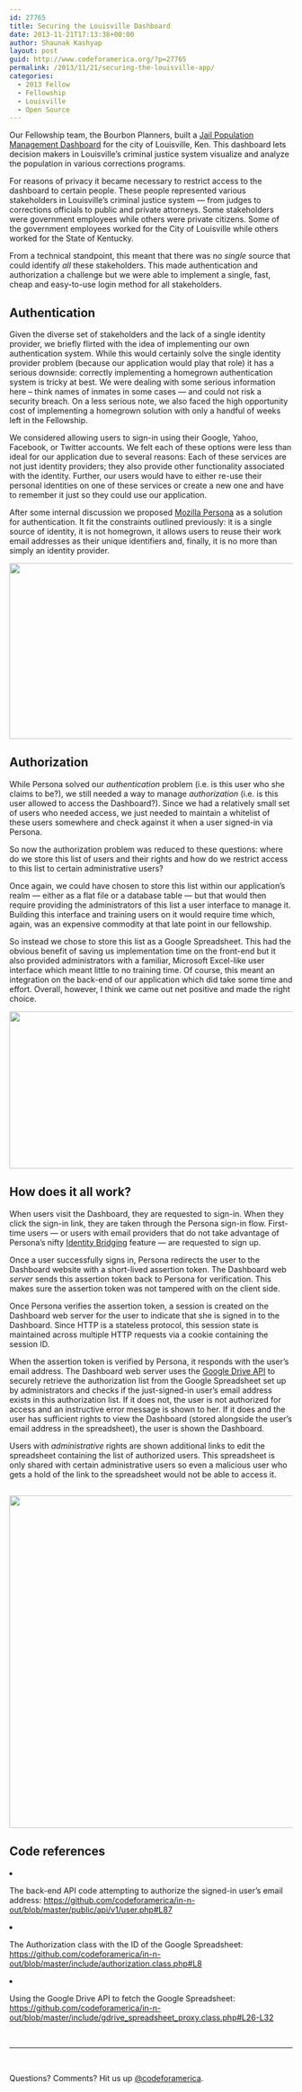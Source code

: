```yaml
---
id: 27765
title: Securing the Louisville Dashboard
date: 2013-11-21T17:13:38+00:00
author: Shaunak Kashyap
layout: post
guid: http://www.codeforamerica.org/?p=27765
permalink: /2013/11/21/securing-the-louisville-app/
categories:
  - 2013 Fellow
  - Fellowship
  - Louisville
  - Open Source
---
```

<p dir="ltr">
  Our Fellowship team, the Bourbon Planners, built a <a href="http://codeforamerica.org/?cfa_app=jail-population-management-dashboard" target="_blank">Jail Population Management Dashboard</a> for the city of Louisville, Ken. This dashboard lets decision makers in Louisville&#8217;s criminal justice system visualize and analyze the population in various corrections programs.
</p>

<p dir="ltr">
  For reasons of privacy it became necessary to restrict access to the dashboard to certain people. These people represented various stakeholders in Louisville&#8217;s criminal justice system &#8212; from judges to corrections officials to public and private attorneys. Some stakeholders were government employees while others were private citizens. Some of the government employees worked for the City of Louisville while others worked for the State of Kentucky.
</p>

<p dir="ltr">
  From a technical standpoint, this meant that there was no <em>single</em> source that could identify <em>all</em> these stakeholders. This made authentication and authorization a challenge but we were able to implement a single, fast, cheap and easy-to-use login method for all stakeholders.
</p>

<h2 dir="ltr">
</h2>

<h2 dir="ltr">
  Authentication
</h2>

<p dir="ltr">
  Given the diverse set of stakeholders and the lack of a single identity provider, we briefly flirted with the idea of implementing our own authentication system. While this would certainly solve the single identity provider problem (because our application would play that role) it has a serious downside: correctly implementing a homegrown authentication system is tricky at best. We were dealing with some serious information here &#8211; think names of inmates in some cases &#8212; and could not risk a security breach. On a less serious note, we also faced the high opportunity cost of implementing a homegrown solution with only a handful of weeks left in the Fellowship.
</p>

<p dir="ltr">
  We considered allowing users to sign-in using their Google, Yahoo, Facebook, or Twitter accounts. We felt each of these options were less than ideal for our application due to several reasons: Each of these services are not just identity providers; they also provide other functionality associated with the identity. Further, our users would have to either re-use their personal identities on one of these services or create a new one and have to remember it just so they could use our application.
</p>

<p dir="ltr">
  After some internal discussion we proposed <a href="http://www.mozilla.org/en-US/persona/" target="_blank">Mozilla Persona</a> as a solution for authentication. It fit the constraints outlined previously: it is a single source of identity, it is not homegrown, it allows users to reuse their work email addresses as their unique identifiers and, finally, it is no more than simply an identity provider.
</p>

<img alt="" src="https://lh3.googleusercontent.com/6MacQvlaabBUaKvOtCo3WqQGqmb29H6ji-XNNXbeAYyyNVlezGJ_HeJykJdmEj9d6pGpORDAByKa1sbijFsY0bomWEguJDz12f6gYYxrbf1lh0hDvqKWg4UY" width="624px;" height="313px;" />

<h2 dir="ltr">
</h2>

<h2 dir="ltr">
  Authorization
</h2>

While Persona solved our _authentication_ problem (i.e. is this user who she claims to be?), we still needed a way to manage _authorization_ (i.e. is this user allowed to access the Dashboard?). Since we had a relatively small set of users who needed access, we just needed to maintain a whitelist of these users somewhere and check against it when a user signed-in via Persona.

So now the authorization problem was reduced to these questions: where do we store this list of users and their rights and how do we restrict access to this list to certain administrative users?

Once again, we could have chosen to store this list within our application&#8217;s realm &#8212; either as a flat file or a database table &#8212; but that would then require providing the administrators of this list a user interface to manage it. Building this interface and training users on it would require time which, again, was an expensive commodity at that late point in our fellowship.

So instead we chose to store this list as a Google Spreadsheet. This had the obvious benefit of saving us implementation time on the front-end but it also provided administrators with a familiar, Microsoft Excel-like user interface which meant little to no training time. Of course, this meant an integration on the back-end of our application which did take some time and effort. Overall, however, I think we came out net positive and made the right choice.

<img alt="" src="https://lh6.googleusercontent.com/FIJ-yV0LxvCxGiVVyyjIiVvEJcXYKNlzAZ0vKkJ1qCfjS39ItaZkmHqLlA__7WlZV654K6bVlr-_YSEWrCaqiD8Edcti9M0LAbGbomye0OBUB7jfOv8Mahie" width="624px;" height="280px;" />

<h2 dir="ltr">
</h2>

<h2 dir="ltr">
  How does it all work?
</h2>

When users visit the Dashboard, they are requested to sign-in. When they click the sign-in link, they are taken through the Persona sign-in flow. First-time users &#8212; or users with email providers that do not take advantage of Persona&#8217;s nifty <a href="http://identity.mozilla.com/post/56526022621/what-is-an-identity-bridge" target="_blank">Identity Bridging</a> feature &#8212; are requested to sign up.

<p dir="ltr">
  Once a user successfully signs in, Persona redirects the user to the Dashboard website with a short-lived assertion token. The Dashboard web <em>server</em> sends this assertion token back to Persona for verification. This makes sure the assertion token was not tampered with on the client side.
</p>

<p dir="ltr">
  Once Persona verifies the assertion token, a session is created on the Dashboard web server for the user to indicate that she is signed in to the Dashboard. Since HTTP is a stateless protocol, this session state is maintained across multiple HTTP requests via a cookie containing the session ID.
</p>

<p dir="ltr">
  When the assertion token is verified by Persona, it responds with the user&#8217;s email address. The Dashboard web server uses the <a href="https://developers.google.com/drive/v2/reference/" target="_blank">Google Drive API</a> to securely retrieve the authorization list from the Google Spreadsheet set up by administrators and checks if the just-signed-in user&#8217;s email address exists in this authorization list. If it does not, the user is not authorized for access and an instructive error message is shown to her. If it does and the user has sufficient rights to view the Dashboard (stored alongside the user&#8217;s email address in the spreadsheet), the user is shown the Dashboard.
</p>

<p dir="ltr">
  Users with <em>administrative</em> rights are shown additional links to edit the spreadsheet containing the list of authorized users. This spreadsheet is only shared with certain administrative users so even a malicious user who gets a hold of the link to the spreadsheet would not be able to access it.
</p>

<h2 dir="ltr">
  <img alt="" src="https://lh5.googleusercontent.com/xtuf4L3PLrbDMayG2V-QvmhOUDI4z49pp4YtxM_04uUTA8YZ1jRbknf_28D5Frk6R_Q2oxdcXu0sqDr2fqipx40kXP7n4QFJdyFvQJgCWTG7RZe_WoLy-NoS" width="624px;" height="592px;" />
</h2>

<h2 dir="ltr">
</h2>

<h2 dir="ltr">
  Code references
</h2>

<li dir="ltr">
  <p dir="ltr">
    The back-end API code attempting to authorize the signed-in user&#8217;s email address: <a href="https://github.com/codeforamerica/in-n-out/blob/master/public/api/v1/user.php#L87" target="_blank">https://github.com/codeforamerica/in-n-out/blob/master/public/api/v1/user.php#L87</a>
  </p>
</li>

<li dir="ltr">
  <p dir="ltr">
    The Authorization class with the ID of the Google Spreadsheet: <a href="https://github.com/codeforamerica/in-n-out/blob/master/include/authorization.class.php#L8" target="_blank">https://github.com/codeforamerica/in-n-out/blob/master/include/authorization.class.php#L8</a>
  </p>
</li>

<li dir="ltr">
  <p dir="ltr">
    Using the Google Drive API to fetch the Google Spreadsheet: <a href="https://github.com/codeforamerica/in-n-out/blob/master/include/gdrive_spreadsheet_proxy.class.php#L26-L32" target="_blank">https://github.com/codeforamerica/in-n-out/blob/master/include/gdrive_spreadsheet_proxy.class.php#L26-L32</a>
  </p>
</li>

&nbsp;

* * *

&nbsp;

Questions? Comments? Hit us up <a href="http://twitter.com/codeforamerica" target="_blank">@codeforamerica</a>.